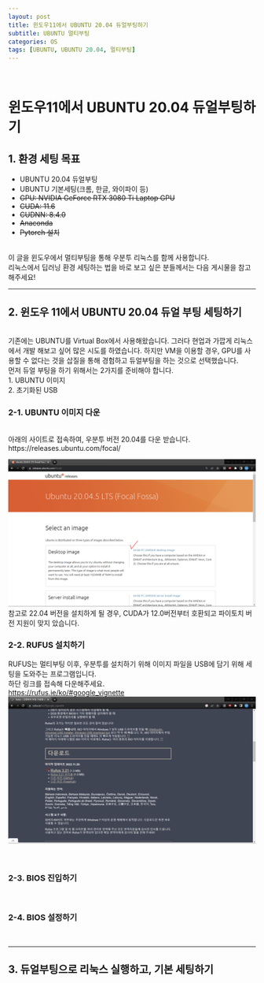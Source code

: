 ```yaml
---
layout: post
title: 윈도우11에서 UBUNTU 20.04 듀얼부팅하기
subtitle: UBUNTU 멀티부팅
categories: OS
tags: [UBUNTU, UBUNTU 20.04, 멀티부팅]
---
```

<br>

# 윈도우11에서 UBUNTU 20.04 듀얼부팅하기

## 1. 환경 세팅 목표
- UBUNTU 20.04 듀얼부팅
- UBUNTU 기본세팅(크롬, 한글, 와이파이 등)
- ~~GPU: NVIDIA GeForce RTX 3080 Ti Laptop GPU~~
- ~~CUDA: 11.6~~
- ~~CUDNN: 8.4.0~~
- ~~Anaconda~~
- ~~Pytorch 설치~~
<br><br>

이 글을 윈도우에서 멀티부팅을 통해 우분투 리눅스를 함께 사용합니다.<br>
리눅스에서 딥러닝 환경 세팅하는 법을 바로 보고 싶은 분들께서는 다음 게시물을 참고해주세요!

---
## 2. 윈도우 11에서 UBUNTU 20.04 듀얼 부팅 세팅하기
<br>
기존에는 UBUNTU를 Virtual Box에서 사용해왔습니다. 그러다 현업과 가깝게 리눅스에서 개발 해보고 싶어 많은 시도를 하였습니다. 하지만 VM을 이용할 경우, GPU를 사용할 수 없다는 것을 삽질을 통해 경험하고 듀얼부팅을 하는 것으로 선택했습니다.

<br>
먼저 듀얼 부팅을 하기 위해서는 2가지를 준비해야 합니다.<br>
1. UBUNTU 이미지<br>
2. 초기화된 USB

<br>

### 2-1. UBUNTU 이미지 다운
<br>
아래의 사이트로 접속하여, 우분투 버전 20.04를 다운 받습니다.<br>
https://releases.ubuntu.com/focal/<br>

![ubuntu_download](../assets/images/ubuntu_download.png)<br>
참고로 22.04 버전을 설치하게 될 경우, CUDA가 12.0버전부터 호환되고 파이토치 버전 지원이 맞지 았습니다.<br>

### 2-2. RUFUS 설치하기
RUFUS는 멀티부팅 이후, 우분투를 설치하기 위해 이미지 파일을 USB에 담기 위해 세팅을 도와주는 프로그램입니다.<br>
하단 링크를 접속해 다운해주세요.<br>
https://rufus.ie/ko/#google_vignette<br>
![rufus_download](../assets/images/Rufus_download.png)

<br>

### 2-3. BIOS 진입하기


<br>

### 2-4. BIOS 설정하기


<br>

---
## 3. 듀얼부팅으로 리눅스 실행하고, 기본 세팅하기

